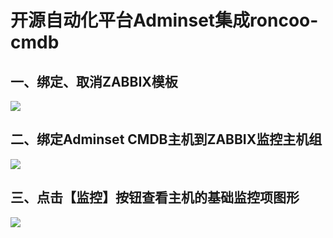 # 开源自动化平台Adminset集成roncoo-cmdb

## 一、绑定、取消ZABBIX模板

![](https://i.imgur.com/4aEEwnv.png)



## 二、绑定Adminset CMDB主机到ZABBIX监控主机组

![](https://i.imgur.com/WmBoqHQ.png)

## 三、点击【监控】按钮查看主机的基础监控项图形

![](https://i.imgur.com/qgmTSBP.png)
